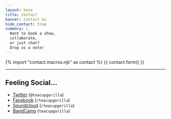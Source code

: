 ```yaml
---
layout: base
title: Contact
banner: Contact Us
hide_contact: true
summary: |
  Want to book a show,
  collaborate,
  or just chat?
  Drop us a note!
---
```


{% import "contact.macros.njk" as contact %}
{{ contact.form() }}

------

## Feeling Social…

- [Twitter](https://twitter.com/teacupgorilla) (`@teacupgorilla`)
- [Facebook](https://facebook.com/teacupgorilla) (`/teacupgorilla`)
- [Soundcloud](https://soundcloud.com/teacupgorilla) (`/teacupgorilla`)
- [BandCamp](https://teacupgorilla.bandcamp.com/) (`teacupgorilla`)
